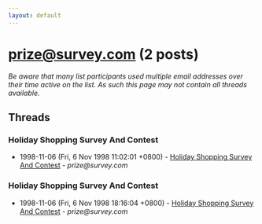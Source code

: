 ```yaml
---
layout: default
---
```


# prize@survey.com (2 posts)

_Be aware that many list participants used multiple email addresses over their time active on the list. As such this page may not contain all threads available._

## Threads

### Holiday Shopping Survey And Contest
+ 1998-11-06 (Fri, 6 Nov 1998 11:02:01 +0800) - [Holiday Shopping Survey And Contest](/archive/1998/11/6c626eebe14ea736e4b83526a85e6baccdf73280f41a685274b6c8435987cb77) - _prize@survey.com_

### Holiday Shopping Survey And Contest
+ 1998-11-06 (Fri, 6 Nov 1998 18:16:04 +0800) - [Holiday Shopping Survey And Contest](/archive/1998/11/1207087ad2f5a1e9f2a2a2b40367875e4b90059bdd57d73c66cc46a0012ecd25) - _prize@survey.com_


